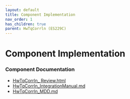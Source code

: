 ```yaml
---
layout: default
title: Component Implementation
nav_order: 1
has_children: true
parent: HwTqCorrln (ES229C)
---
```

# Component Implementation
### Component Documentation

- [HwTqCorrln_ Review.html](doc/HwTqCorrln_%20Review.html)
- [HwTqCorrln_IntegrationManual.md](doc/HwTqCorrln_IntegrationManual.md)
- [HwTqCorrln_MDD.md](doc/HwTqCorrln_MDD.md)

